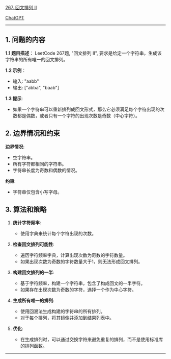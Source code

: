 [267. 回文排列 II](https://leetcode.cn/problems/palindrome-permutation-ii)

[ChatGPT](https://chat.openai.com/share/1799cb8c-ee23-4ae5-8027-2f04f48534be)

---

## 1. 问题的内容
**1.1 题目描述**：
LeetCode 267题, "回文排列 II", 要求是给定一个字符串，生成该字符串的所有唯一的回文排列。

**1.2 示例**：
- 输入: "aabb"
- 输出: ["abba", "baab"]

**1.3 提示**:
- 如果一个字符串可以重新排列成回文形式，那么它必须满足每个字符出现的次数都是偶数，或者只有一个字符的出现次数是奇数（中心字符）。

## 2. 边界情况和约束
**边界情况**:
- 空字符串。
- 所有字符都相同的字符串。
- 字符串长度为奇数和偶数的情况。

**约束**:
- 字符串仅包含小写字母。

## 3. 算法和策略
1. **统计字符频率**:
   - 使用字典来统计每个字符出现的次数。

2. **检查回文排列可能性**:
   - 遍历字符频率字典，计算出现次数为奇数的字符数量。
   - 如果出现次数为奇数的字符数量大于1，则无法形成回文排列。

3. **构建回文排列的一半**:
   - 基于字符频率，构建一个字符串，包含了构成回文的一半字符。
   - 如果存在出现次数为奇数的字符，选择一个作为中心字符。

4. **生成所有唯一的排列**:
   - 使用回溯法生成构建的字符串的所有排列。
   - 对于每个排列，将其镜像并添加到结果列表中。

5. **优化**:
   - 在生成排列时，可以通过交换字符来避免重复的排列，而不是使用标准库的排列函数。

---